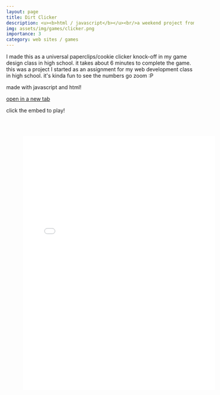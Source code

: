 ```yaml
---
layout: page
title: Dirt Clicker
description: <u><b>html / javascript</b></u><br/>a weekend project from high school<br/>march 2023
img: assets/img/games/clicker.png
importance: 3
category: web sites / games
---
```


I made this as a universal paperclips/cookie clicker knock-off in my game design class in high school. it takes about 6 minutes to complete the game. this was a project I started as an assignment for my web development class in high school. it's kinda fun to see the numbers go zoom :P

made with javascript and html!

<a href="../../games/clicker/index.html" target="_blank">open in a new tab</a>

click the embed to play!
<embed type="text/html" src="../../games/clicker/index.html" width="120%" height="800" style="transform: scale(0.85)">
